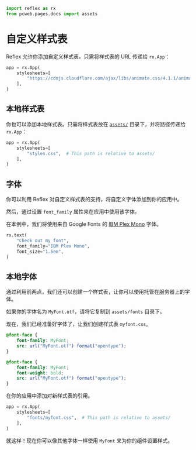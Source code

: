 ```python exec
import reflex as rx
from pcweb.pages.docs import assets
```

# 自定义样式表

Reflex 允许你添加自定义样式表。只需将样式表的 URL 传递给 `rx.App`：

```python
app = rx.App(
    stylesheets=[
        "https://cdnjs.cloudflare.com/ajax/libs/animate.css/4.1.1/animate.min.css",
    ],
)
```

## 本地样式表

你也可以添加本地样式表。只需将样式表放在 [`assets/`]({assets.upload_and_download_files.path}) 目录下，并将路径传递给 `rx.App`：

```python
app = rx.App(
    stylesheets=[
        "styles.css",  # This path is relative to assets/
    ],
)
```

## 字体

你可以利用 Reflex 对自定义样式表的支持，将自定义字体添加到你的应用中。

然后，通过设置 `font_family` 属性来在应用中使用该字体。

在本例中，我们将使用来自 Google Fonts 的 [IBM Plex Mono]({"https://fonts.google.com/specimen/IBM+Plex+Mono"}) 字体。

```python demo
rx.text(
    "Check out my font",
    font_family="IBM Plex Mono",
    font_size="1.5em",
)
```

## 本地字体

通过利用前两点，我们还可以创建一个样式表，让你可以使用托管在服务器上的字体。

如果你的字体名为 `MyFont.otf`，请将它复制到 `assets/fonts` 目录下。

现在，我们已经准备好字体了，让我们创建样式表 `myfont.css`。

```css
@font-face {
    font-family: MyFont;
    src: url("MyFont.otf") format("opentype");
}

@font-face {
    font-family: MyFont;
    font-weight: bold;
    src: url("MyFont.otf") format("opentype");
}
```

在你的应用中添加对新样式表的引用。

```python
app = rx.App(
    stylesheets=[
        "fonts/myfont.css",  # This path is relative to assets/
    ],
)
```

就这样！现在你可以像其他字体一样使用 `MyFont` 来为你的组件设置样式。

